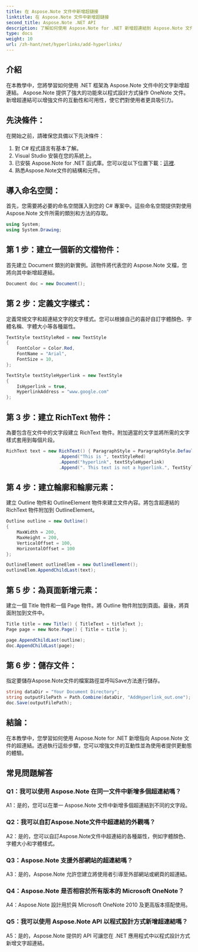 ```yaml
---
title: 在 Aspose.Note 文件中新增超鏈接
linktitle: 在 Aspose.Note 文件中新增超鏈接
second_title: Aspose.Note .NET API
description: 了解如何使用 Aspose.Note for .NET 新增超連結到 Aspose.Note 文件。透過此逐步教學增強文件互動性。
type: docs
weight: 10
url: /zh-hant/net/hyperlinks/add-hyperlinks/
---
```

## 介紹

在本教學中，您將學習如何使用 .NET 框架為 Aspose.Note 文件中的文字新增超連結。 Aspose.Note 提供了強大的功能來以程式設計方式操作 OneNote 文件。新增超連結可以增強文件的互動性和可用性，使它們對使用者更具吸引力。

## 先決條件：

在開始之前，請確保您具備以下先決條件：

1. 對 C# 程式語言有基本了解。
2. Visual Studio 安裝在您的系統上。
3. 已安裝 Aspose.Note for .NET 函式庫。您可以從以下位置下載：[這裡](https://releases.aspose.com/note/net/).
4. 熟悉Aspose.Note文件的結構和元件。

## 導入命名空間：

首先，您需要將必要的命名空間匯入到您的 C# 專案中。這些命名空間提供對使用 Aspose.Note 文件所需的類別和方法的存取。

```csharp
using System;
using System.Drawing;
```

## 第 1 步：建立一個新的文檔物件：

首先建立 Document 類別的新實例。該物件將代表您的 Aspose.Note 文檔，您將向其中新增超連結。

```csharp
Document doc = new Document();
```

## 第 2 步：定義文字樣式：

定義常規文字和超連結文字的文字樣式。您可以根據自己的喜好自訂字體顏色、字體名稱、字體大小等各種屬性。

```csharp
TextStyle textStyleRed = new TextStyle
{
    FontColor = Color.Red,
    FontName = "Arial",
    FontSize = 10,
};

TextStyle textStyleHyperlink = new TextStyle
{
    IsHyperlink = true,
    HyperlinkAddress = "www.google.com"
};
```

## 第 3 步：建立 RichText 物件：

為要包含在文件中的文字段建立 RichText 物件。附加適當的文字並將所需的文字樣式套用到每個片段。

```csharp
RichText text = new RichText() { ParagraphStyle = ParagraphStyle.Default }
                    .Append("This is ", textStyleRed)
                    .Append("hyperlink", textStyleHyperlink)
                    .Append(". This text is not a hyperlink.", TextStyle.Default);
```

## 第 4 步：建立輪廓和輪廓元素：

建立 Outline 物件和 OutlineElement 物件來建立文件內容。將包含超連結的 RichText 物件附加到 OutlineElement。

```csharp
Outline outline = new Outline()
{
    MaxWidth = 200,
    MaxHeight = 200,
    VerticalOffset = 100,
    HorizontalOffset = 100
};

OutlineElement outlineElem = new OutlineElement();
outlineElem.AppendChildLast(text);
```

## 第 5 步：為頁面新增元素：

建立一個 Title 物件和一個 Page 物件。將 Outline 物件附加到頁面。最後，將頁面附加到文件中。

```csharp
Title title = new Title() { TitleText = titleText };
Page page = new Note.Page() { Title = title };

page.AppendChildLast(outline);
doc.AppendChildLast(page);
```

## 第 6 步：儲存文件：

指定要儲存Aspose.Note文件的檔案路徑並呼叫Save方法進行儲存。

```csharp
string dataDir = "Your Document Directory";
string outputFilePath = Path.Combine(dataDir, "AddHyperlink_out.one");
doc.Save(outputFilePath);
```

## 結論：

在本教學中，您學習如何使用 Aspose.Note for .NET 新增指向 Aspose.Note 文件的超連結。透過執行這些步驟，您可以增強文件的互動性並為使用者提供更動態的體驗。

## 常見問題解答

### Q1：我可以使用 Aspose.Note 在同一文件中新增多個超連結嗎？

A1：是的，您可以在單一 Aspose.Note 文件中新增多個超連結到不同的文字段。

### Q2：我可以自訂Aspose.Note文件中超連結的外觀嗎？

A2：是的，您可以自訂Aspose.Note文件中超連結的各種屬性，例如字體顏色、字體大小和字體樣式。

### Q3：Aspose.Note 支援外部網站的超連結嗎？

A3：是的，Aspose.Note 允許您建立將使用者引導至外部網站或網頁的超連結。

### Q4：Aspose.Note 是否相容於所有版本的 Microsoft OneNote？

A4：Aspose.Note 設計用於與 Microsoft OneNote 2010 及更高版本搭配使用。

### Q5：我可以使用 Aspose.Note API 以程式設計方式新增超連結嗎？

A5：是的，Aspose.Note 提供的 API 可讓您在 .NET 應用程式中以程式設計方式新增文字超連結。